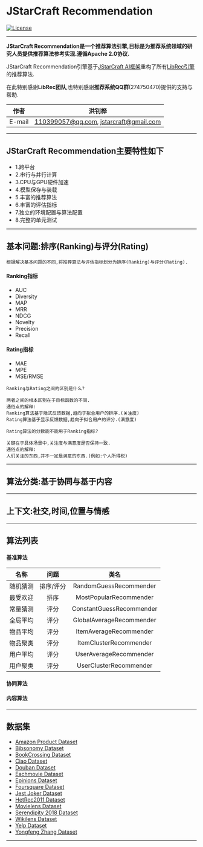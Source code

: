 JStarCraft Recommendation
==========

[![License](https://img.shields.io/badge/license-Apache%202-4EB1BA.svg)](https://www.apache.org/licenses/LICENSE-2.0.html)

*****

**JStarCraft Recommendation是一个推荐算法引擎,目标是为推荐系统领域的研究人员提供推荐算法参考实现.遵循Apache 2.0协议.**

JStarCraft Recommendation引擎基于[JStarCraft AI框架](https://github.com/HongZhaoHua/jstarcraft-ai-1.0)重构了所有[LibRec引擎](https://github.com/guoguibing/librec)的推荐算法.

在此特别感谢**LibRec团队**,也特别感谢**推荐系统QQ群**(274750470)提供的支持与帮助.

|作者|洪钊桦|
|---|---
|E-mail|110399057@qq.com, jstarcraft@gmail.com

*****

## JStarCraft Recommendation主要特性如下

* 1.跨平台
* 2.串行与并行计算
* 3.CPU与GPU硬件加速
* 4.模型保存与装载
* 5.丰富的推荐算法
* 6.丰富的评估指标
* 7.独立的环境配置与算法配置
* 8.完整的单元测试

*****

## 基本问题:排序(Ranking)与评分(Rating)

```
根据解决基本问题的不同,将推荐算法与评估指标划分为排序(Ranking)与评分(Rating).
```

#### Ranking指标
- AUC
- Diversity
- MAP
- MRR
- NDCG
- Novelty
- Precision
- Recall

#### Rating指标
- MAE
- MPE
- MSE/RMSE

```
Ranking与Rating之间的区别是什么?

两者之间的根本区别在于目标函数的不同.
通俗点的解释:
Ranking算法基于隐式反馈数据,趋向于拟合用户的排序.(关注度)
Rating算法基于显示反馈数据,趋向于拟合用户的评分.(满意度)
```

```
Rating算法的分数能不能用于Ranking指标?

关键在于具体场景中,关注度与满意度是否保持一致.
通俗点的解释:
人们关注的东西,并不一定是满意的东西.(例如:个人所得税)
```

*****

## 算法分类:基于协同与基于内容

*****

## 上下文:社交,时间,位置与情感

*****

## 算法列表

#### 基准算法

| 名称 | 问题 | 类名 |
| :----: | :----: | :----: |
| 随机猜测 | 排序/评分 | RandomGuessRecommender |
| 最受欢迎 | 排序 | MostPopularRecommender |
| 常量猜测 | 评分 | ConstantGuessRecommender |
| 全局平均 | 评分 | GlobalAverageRecommender |
| 物品平均 | 评分 | ItemAverageRecommender |
| 物品聚类 | 评分 | ItemClusterRecommender |
| 用户平均 | 评分 | UserAverageRecommender |
| 用户聚类 | 评分 | UserClusterRecommender |

#### 协同算法



#### 内容算法



*****

## 数据集

* [Amazon Product Dataset](http://jmcauley.ucsd.edu/data/amazon/)
* [Bibsonomy Dataset](https://www.kde.cs.uni-kassel.de/wp-content/uploads/bibsonomy/)
* [BookCrossing Dataset](https://grouplens.org/datasets/book-crossing/)
* [Ciao Dataset](https://www.cse.msu.edu/~tangjili/datasetcode/truststudy.htm)
* [Douban Dataset](http://smiles.xjtu.edu.cn/Download/Download_Douban.html)
* [Eachmovie Dataset](https://grouplens.org/datasets/eachmovie/)
* [Epinions Dataset](http://www.trustlet.org/epinions.html)
* [Foursquare Dataset](https://sites.google.com/site/yangdingqi/home/foursquare-dataset)
* [Jest Joker Dataset](https://grouplens.org/datasets/jester/)
* [HetRec2011 Dataset](https://grouplens.org/datasets/hetrec-2011/)
* [Movielens Dataset](https://grouplens.org/datasets/movielens/)
* [Serendipity 2018 Dataset](https://grouplens.org/datasets/serendipity-2018/)
* [Wikilens Dataset](https://grouplens.org/datasets/wikilens/)
* [Yelp Dataset](https://www.yelp.com/dataset)
* [Yongfeng Zhang Dataset](http://yongfeng.me/dataset/)

*****
